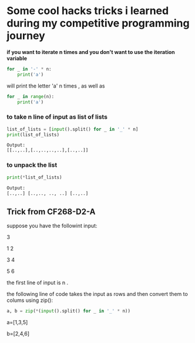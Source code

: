 # Some cool hacks tricks i learned during my competitive programming journey

**if you want to iterate n times and you don't want to use the iteration variable**

```python
for _ in '-' * n:
    print('a')
```

will print the letter 'a' n times , as well as

```python
for _ in range(n):
    print('a')
```

### to take n line of input as list of lists

```python
list_of_lists = [input().split() for _ in '_' * n]
print(list_of_lists)
```

```
Output:
[[..,..],[..,..,..,..],[..,..]]
```

### to unpack the list

```python
print(*list_of_lists)
```

```python
Output:
[..,..] [..,.., .., ..] [..,..]
```

## Trick from CF268-D2-A

suppose you have the followint input:

3

1 2

3 4

5 6

the first line of input is n .

the following line of code takes the input as rows and then convert them to colums using zip():

```python
a, b = zip(*(input().split() for _ in '_' * n))
```

a=[1,3,5]

b=[2,4,6]


